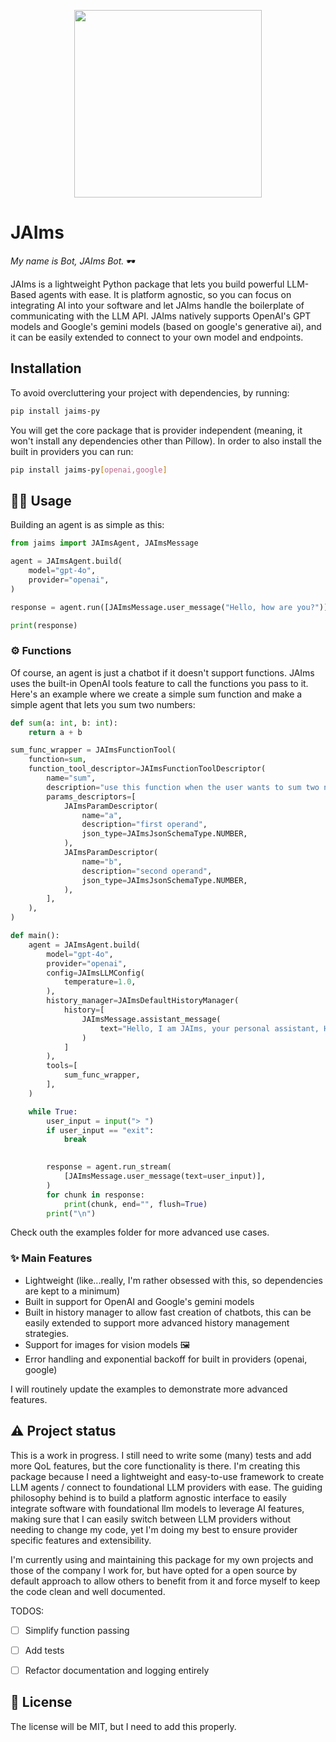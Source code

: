 <p align="center">
    <img width="300" src="https://github.com/dev-mush/jaims-py/assets/669003/5c53381f-25b5-4141-bcd2-7457863eafb9" >
</p>


# JAIms 

_My name is Bot, JAIms Bot._ 🕶️

JAIms is a lightweight Python package that lets you build powerful LLM-Based agents with ease. It is platform agnostic, so you can focus on integrating AI into your software and let JAIms handle the boilerplate of communicating with the LLM API. 
JAIms natively supports OpenAI's GPT models and Google's gemini models (based on google's generative ai), and it can be easily extended to connect to your own model and endpoints.

## Installation

To avoid overcluttering your project with dependencies, by running:

```bash
pip install jaims-py
```

You will get the core package that is provider independent (meaning, it won't install any dependencies other than Pillow). In order to also install the built in providers you can run:

```bash
pip install jaims-py[openai,google]
```

## 👨‍💻 Usage

Building an agent is as simple as this:

```python
from jaims import JAImsAgent, JAImsMessage

agent = JAImsAgent.build(
    model="gpt-4o",
    provider="openai",
)

response = agent.run([JAImsMessage.user_message("Hello, how are you?")])

print(response)
```

### ⚙️ Functions

Of course, an agent is just a chatbot if it doesn't support functions. JAIms uses the built-in OpenAI tools feature to call the functions you pass to it. Here's an example where we create a simple sum function and make a simple agent that lets you sum two numbers:

```python
def sum(a: int, b: int):
    return a + b

sum_func_wrapper = JAImsFunctionTool(
    function=sum,
    function_tool_descriptor=JAImsFunctionToolDescriptor(
        name="sum",
        description="use this function when the user wants to sum two numbers",
        params_descriptors=[
            JAImsParamDescriptor(
                name="a",
                description="first operand",
                json_type=JAImsJsonSchemaType.NUMBER,
            ),
            JAImsParamDescriptor(
                name="b",
                description="second operand",
                json_type=JAImsJsonSchemaType.NUMBER,
            ),
        ],
    ),
)

def main():
    agent = JAImsAgent.build(
        model="gpt-4o",
        provider="openai",
        config=JAImsLLMConfig(
            temperature=1.0,
        ),
        history_manager=JAImsDefaultHistoryManager(
            history=[
                JAImsMessage.assistant_message(
                    text="Hello, I am JAIms, your personal assistant, How can I help you today?"
                )
            ]
        ),
        tools=[
            sum_func_wrapper,
        ],
    )

    while True:
        user_input = input("> ")
        if user_input == "exit":
            break

       
        response = agent.run_stream(
            [JAImsMessage.user_message(text=user_input)],
        )
        for chunk in response:
            print(chunk, end="", flush=True)
        print("\n")
```

Check outh the examples folder for more advanced use cases.

### ✨ Main Features

- Lightweight (like...really, I'm rather obsessed with this, so dependencies are kept to a minimum)
- Built in support for OpenAI and Google's gemini models
- Built in history manager to allow fast creation of chatbots, this can be easily extended to support more advanced history management strategies.
- Support for images for vision models 🖼️
- Error handling and exponential backoff for built in providers (openai, google)

I will routinely update the examples to demonstrate more advanced features.

## ⚠️ Project status

This is a work in progress. I still need to write some (many) tests and add more QoL features, but the core functionality is there.
I'm creating this package because I need a lightweight and easy-to-use framework to create LLM agents / connect to foundational LLM providers with ease. The guiding philosophy behind is to build a platform agnostic interface to easily integrate software with foundational llm models to leverage AI features, making sure that I can easily switch between LLM providers without needing to change my code, yet I'm doing my best to ensure provider specific features and extensibility.

I'm currently using and maintaining this package for my own projects and those of the company I work for, but have opted for a open source by default approach to allow others to benefit from it and force myself to keep the code clean and well documented.


TODOS:

- [ ] Simplify function passing
- [ ] Add tests
- [ ] Refactor documentation and logging entirely   


## 📝 License

The license will be MIT, but I need to add this properly.
